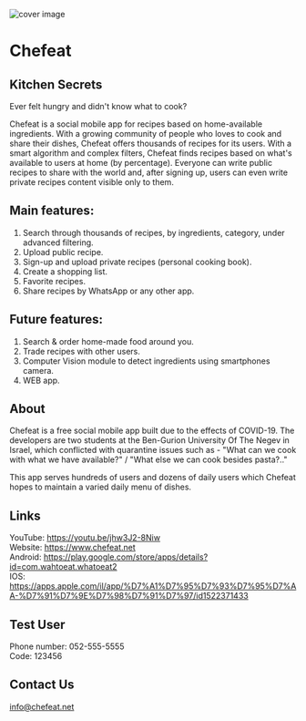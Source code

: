 ![cover image](https://scontent.ftlv5-1.fna.fbcdn.net/v/t1.0-9/120355330_1224718124571123_1961899178276228403_o.jpg?_nc_cat=110&ccb=2&_nc_sid=e3f864&_nc_ohc=-RmRItRpLWkAX9xBZzO&_nc_ht=scontent.ftlv5-1.fna&oh=4ad19aeeb5da1d248913d3eb3dd7c098&oe=5FDA396E)

# Chefeat
## Kitchen Secrets

Ever felt hungry and didn't know what to cook?

Chefeat is a social mobile app for recipes based on home-available ingredients. With a growing community of people who loves to cook and share their dishes, Chefeat offers thousands of recipes for its users. With a smart algorithm and complex filters, Chefeat finds recipes based on what's available to users at home (by percentage). Everyone can write public recipes to share with the world and, after signing up, users can even write private recipes content visible only to them.

## Main features:
1. Search through thousands of recipes, by ingredients, category, under advanced filtering.
2. Upload public recipe.
3. Sign-up and upload private recipes (personal cooking book).
4. Create a shopping list.
5. Favorite recipes.
6. Share recipes by WhatsApp or any other app.

## Future features:
1. Search & order home-made food around you.
2. Trade recipes with other users.
3. Computer Vision module to detect ingredients using smartphones camera.
4. WEB app.

## About
Chefeat is a free social mobile app built due to the effects of COVID-19.
The developers are two students at the Ben-Gurion University Of The Negev in Israel, which conflicted with quarantine issues such as - "What can we cook with what we have available?" / "What else we can cook besides pasta?.."

This app serves hundreds of users and dozens of daily users which Chefeat hopes to maintain a varied daily menu of dishes.

## Links
YouTube: https://youtu.be/jhw3J2-8Niw
<br />
Website: https://www.chefeat.net
<br />
Android: https://play.google.com/store/apps/details?id=com.wahtoeat.whatoeat2
<br />
IOS: https://apps.apple.com/il/app/%D7%A1%D7%95%D7%93%D7%95%D7%AA-%D7%91%D7%9E%D7%98%D7%91%D7%97/id1522371433

## Test User
Phone number: 052-555-5555
<br />
Code: 123456

## Contact Us
info@chefeat.net
